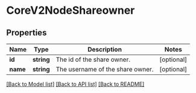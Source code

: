 # CoreV2NodeShareowner

## Properties
Name | Type | Description | Notes
------------ | ------------- | ------------- | -------------
**id** | **string** | The id of the share owner. | [optional] 
**name** | **string** | The username of the share owner. | [optional] 

[[Back to Model list]](../README.md#documentation-for-models) [[Back to API list]](../README.md#documentation-for-api-endpoints) [[Back to README]](../README.md)


